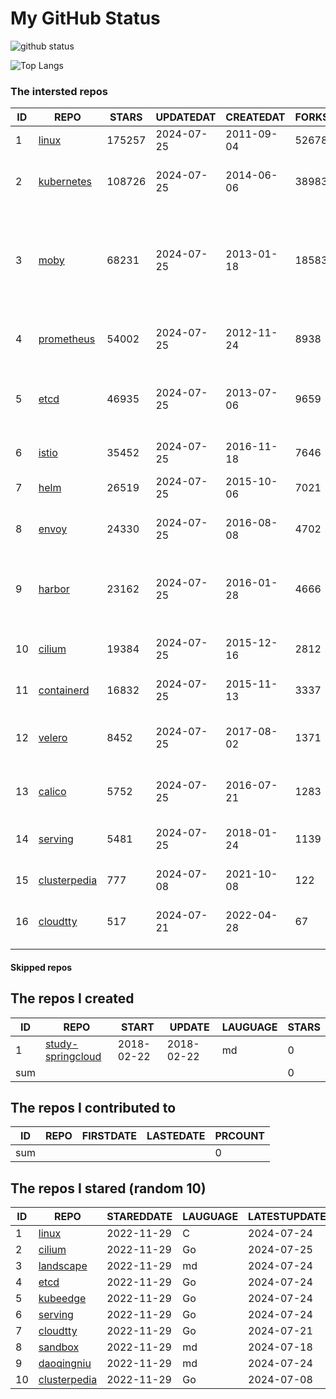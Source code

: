 # My GitHub Status

<img src="https://github-readme-stats-1.yihong0618.vercel.app/api?username=daoqingniu&show_icons=true&&&hide_title=true&count_private=true" alt="github status" />

![Top Langs](https://github-readme-stats-1.yihong0618.vercel.app/api/top-langs/?username=daoqingniu&layout=compact)

<!--START_SECTION:github_repos-->
### The intersted repos
| ID |                              REPO                               | STARS  | UPDATEDAT  | CREATEDAT  | FORKSCOUNT |                                                DESCRIPTIONS                                                |
|----|-----------------------------------------------------------------|--------|------------|------------|------------|------------------------------------------------------------------------------------------------------------|
|  1 | [linux](https://github.com/torvalds/linux)                      | 175257 | 2024-07-25 | 2011-09-04 |      52678 | Linux kernel source tree                                                                                   |
|  2 | [kubernetes](https://github.com/kubernetes/kubernetes)          | 108726 | 2024-07-25 | 2014-06-06 |      38983 | Production-Grade Container Scheduling and Management                                                       |
|  3 | [moby](https://github.com/moby/moby)                            |  68231 | 2024-07-25 | 2013-01-18 |      18583 | The Moby Project - a collaborative project for the container ecosystem to assemble container-based systems |
|  4 | [prometheus](https://github.com/prometheus/prometheus)          |  54002 | 2024-07-25 | 2012-11-24 |       8938 | The Prometheus monitoring system and time series database.                                                 |
|  5 | [etcd](https://github.com/etcd-io/etcd)                         |  46935 | 2024-07-25 | 2013-07-06 |       9659 | Distributed reliable key-value store for the most critical data of a distributed system                    |
|  6 | [istio](https://github.com/istio/istio)                         |  35452 | 2024-07-25 | 2016-11-18 |       7646 | Connect, secure, control, and observe services.                                                            |
|  7 | [helm](https://github.com/helm/helm)                            |  26519 | 2024-07-25 | 2015-10-06 |       7021 | The Kubernetes Package Manager                                                                             |
|  8 | [envoy](https://github.com/envoyproxy/envoy)                    |  24330 | 2024-07-25 | 2016-08-08 |       4702 | Cloud-native high-performance edge/middle/service proxy                                                    |
|  9 | [harbor](https://github.com/goharbor/harbor)                    |  23162 | 2024-07-25 | 2016-01-28 |       4666 | An open source trusted cloud native registry project that stores, signs, and scans content.                |
| 10 | [cilium](https://github.com/cilium/cilium)                      |  19384 | 2024-07-25 | 2015-12-16 |       2812 | eBPF-based Networking, Security, and Observability                                                         |
| 11 | [containerd](https://github.com/containerd/containerd)          |  16832 | 2024-07-25 | 2015-11-13 |       3337 | An open and reliable container runtime                                                                     |
| 12 | [velero](https://github.com/vmware-tanzu/velero)                |   8452 | 2024-07-25 | 2017-08-02 |       1371 | Backup and migrate Kubernetes applications and their persistent volumes                                    |
| 13 | [calico](https://github.com/projectcalico/calico)               |   5752 | 2024-07-25 | 2016-07-21 |       1283 | Cloud native networking and network security                                                               |
| 14 | [serving](https://github.com/knative/serving)                   |   5481 | 2024-07-25 | 2018-01-24 |       1139 | Kubernetes-based, scale-to-zero, request-driven compute                                                    |
| 15 | [clusterpedia](https://github.com/clusterpedia-io/clusterpedia) |    777 | 2024-07-08 | 2021-10-08 |        122 | The Encyclopedia of Kubernetes clusters                                                                    |
| 16 | [cloudtty](https://github.com/cloudtty/cloudtty)                |    517 | 2024-07-21 | 2022-04-28 |         67 | A Friendly Kubernetes CloudShell (Web Terminal) !                                                          |



#### Skipped repos
<!--END_SECTION:github_repos-->

<!--START_SECTION:my_github-->
## The repos I created
| ID  |                                 REPO                                 |   START    |   UPDATE   | LAUGUAGE | STARS |
|-----|----------------------------------------------------------------------|------------|------------|----------|-------|
|   1 | [study-springcloud](https://github.com/daoqingniu/study-springcloud) | 2018-02-22 | 2018-02-22 | md       |     0 |
| sum |                                                                      |            |            |          |     0 |

## The repos I contributed to
| ID  | REPO | FIRSTDATE | LASTEDATE | PRCOUNT |
|-----|------|-----------|-----------|---------|
| sum |      |           |           |       0 |

## The repos I stared (random 10)
| ID |                              REPO                               | STAREDDATE | LAUGUAGE | LATESTUPDATE |
|----|-----------------------------------------------------------------|------------|----------|--------------|
|  1 | [linux](https://github.com/torvalds/linux)                      | 2022-11-29 | C        | 2024-07-24   |
|  2 | [cilium](https://github.com/cilium/cilium)                      | 2022-11-29 | Go       | 2024-07-25   |
|  3 | [landscape](https://github.com/cncf/landscape)                  | 2022-11-29 | md       | 2024-07-24   |
|  4 | [etcd](https://github.com/etcd-io/etcd)                         | 2022-11-29 | Go       | 2024-07-24   |
|  5 | [kubeedge](https://github.com/kubeedge/kubeedge)                | 2022-11-29 | Go       | 2024-07-24   |
|  6 | [serving](https://github.com/knative/serving)                   | 2022-11-29 | Go       | 2024-07-24   |
|  7 | [cloudtty](https://github.com/cloudtty/cloudtty)                | 2022-11-29 | Go       | 2024-07-21   |
|  8 | [sandbox](https://github.com/cncf/sandbox)                      | 2022-11-29 | md       | 2024-07-18   |
|  9 | [daoqingniu](https://github.com/daoqingniu/daoqingniu)          | 2022-11-29 | md       | 2024-07-24   |
| 10 | [clusterpedia](https://github.com/clusterpedia-io/clusterpedia) | 2022-11-29 | Go       | 2024-07-08   |

<!--END_SECTION:my_github-->

